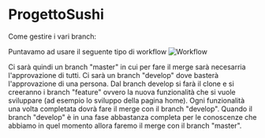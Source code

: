 # ProgettoSushi

Come gestire i vari branch:

Puntavamo ad usare il seguente tipo di workflow
![Workflow](https://user-images.githubusercontent.com/56229661/66667012-50e26b00-ec52-11e9-8c43-69d8d352f4cd.PNG)

Ci sarà quindi un branch "master" in cui per fare il merge sarà necesarria l'approvazione di tutti.
Ci sarà un branch "develop" dove basterà l'approvazione di una persona. Dal branch develop si farà il clone e si creeranno i branch 
"feature" ovvero la nuova funzionalità che si vuole sviluppare (ad esempio lo sviluppo della pagina home). Ogni funzionalità una volta 
completata dovrà fare il merge con il branch "develop". Quando il branch "develop" è in una fase abbastanza completa per le
conoscenze che abbiamo in quel momento allora faremo il merge con il branch "master".
